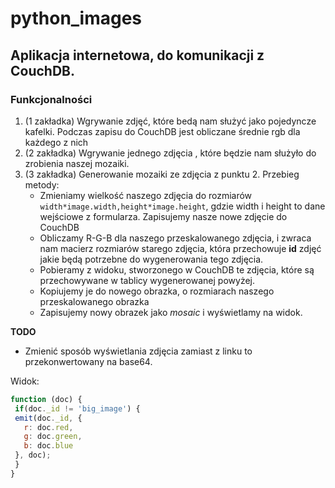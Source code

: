 # python_images

## Aplikacja internetowa, do komunikacji z CouchDB.

### Funkcjonalności
1. (1 zakładka) Wgrywanie zdjęć, które bedą nam służyć jako pojedyncze kafelki. Podczas zapisu do CouchDB jest obliczane średnie rgb dla każdego z nich 
2. (2 zakładka) Wgrywanie jednego zdjęcia , które będzie nam służyło do zrobienia naszej mozaiki.
3. (3 zakładka) Generowanie mozaiki ze zdjęcia z punktu 2.
    Przebieg metody:
      * Zmieniamy wielkość naszego zdjęcia do rozmiarów `width*image.width,height*image.height`, gdzie width i height to dane wejściowe z formularza. Zapisujemy nasze nowe zdjęcie do CouchDB
      * Obliczamy R-G-B dla naszego przeskalowanego zdjęcia, i zwraca nam macierz rozmiarów starego zdjęcia, która przechowuje **id** zdjęć jakie będą potrzebne do wygenerowania tego zdjęcia.
      * Pobieramy z widoku, stworzonego w CouchDB te zdjęcia, które są przechowywane w tablicy wygenerowanej powyżej.
      * Kopiujemy je do nowego obrazka, o rozmiarach naszego przeskalowanego obrazka
      * Zapisujemy nowy obrazek jako *mosaic* i wyświetlamy na widok.
      
**TODO**
 * Zmienić sposób wyświetlania zdjęcia zamiast z linku to przekonwertowany na base64.
 
 
 
 Widok:
 ```javascript
function (doc) {
  if(doc._id != 'big_image') {
  emit(doc._id, {
    r: doc.red,
    g: doc.green,
    b: doc.blue
  }, doc);
  }
}
```
